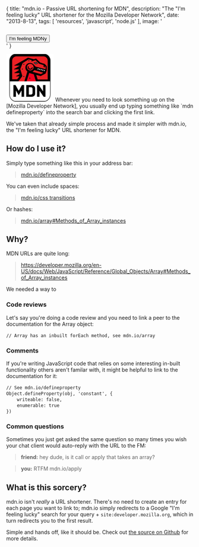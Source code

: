 {
    title: "mdn.io - Passive URL shortening for MDN",
    description: "The \"I'm feeling lucky\" URL shortener for the Mozilla Developer Network",
    date: "2013-8-13",
    tags: [
        'resources',
        'javascript',
        'node.js'
    ],
    image: '<div style="width: 100%; height: 100%; background-size: auto 100%; background-image: url(images/mdn_promo.png); padding-top: 0.8625rem"><button class="button red">I\'m feeling MDNy</button></div>'
}

<img src="/images/mdn.png" class="left" alt="MDN" style="width: 128px">
Whenever you need to look something up on the [Mozilla Developer Network], you usually end up typing something like `mdn defineproperty` into the search bar and clicking the first link.

We've taken that already simple process and made it simpler with mdn.io, the "I'm feeling lucky" URL shortener for MDN.

<div class="clear"></div>

## How do I use it?

Simply type something like this in your address bar:

> <a href="http://mdn.io/defineproperty" target="_blank">mdn.io/defineproperty</a>

You can even include spaces:

> <a href="http://mdn.io/css%20transitions" target="_blank">mdn.io/css transitions</a>

Or hashes:

> <a href="http://mdn.io/array#Methods_of_Array_instances" target="_blank">mdn.io/array#Methods_of_Array_instances</a>


## Why?

MDN URLs are quite long:

> https://developer.mozilla.org/en-US/docs/Web/JavaScript/Reference/Global_Objects/Array#Methods_of_Array_instances

We needed a way to 

### Code reviews
Let's say you're doing a code review and you need to link a peer to the documentation for the Array object:

```
// Array has an inbuilt forEach method, see mdn.io/array
```

### Comments
If you're writing JavaScript code that relies on some interesting in-built functionality others aren't familar with, it might be helpful to link to the documentation for it:


```
// See mdn.io/defineproperty
Object.defineProperty(obj, 'constant', {
	writeable: false,
	enumerable: true
})
```

### Common questions
Sometimes you just get asked the same question so many times you wish your chat client would auto-reply with the URL to the FM:

> **friend:** hey dude, is it call or apply that takes an array?

> **you:** RTFM mdn.io/apply


## What is this sorcery?

mdn.io isn't *really* a URL shortener. There's no need to create an entry for each page you want to link to; mdn.io simply redirects to a Google "I'm feeling lucky" search for your query + `site:developer.mozilla.org`, which in turn redirects you to the first result.

Simple and hands off, like it should be. Check out [the source on Github] for more details.


[the source on Github]: https://github.com/lazd/mdn.io
[Mozilla Developer Network]: https://developer.mozilla.org/en-US/docs/Web/JavaScript
